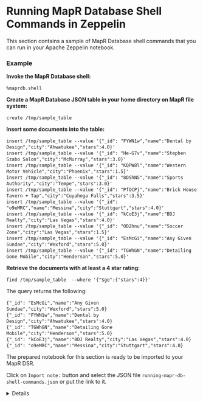 # Running MapR Database Shell Commands in Zeppelin

This section contains a sample of MapR Database shell commands that you can run in your Apache Zeppelin notebook.

### Example

**Invoke the MapR Database shell:**

```
%maprdb.shell
```

**Create a MapR Database JSON table in your home directory on MapR file system:**

```
create /tmp/sample_table
```

**Insert some documents into the table:**

```
insert /tmp/sample_table --value '{"_id": "FYWN1w","name":"Dental by Design","city":"Ahwatukee","stars":4.0}'
insert /tmp/sample_table --value '{"_id": "He-G7v","name":"Stephen Szabo Salon","city":"McMurray","stars":3.0}'
insert /tmp/sample_table --value '{"_id": "KQPW8l","name":"Western Motor Vehicle","city":"Phoenix","stars":1.5}'
insert /tmp/sample_table --value '{"_id": "8DShNS","name":"Sports Authority","city":"Tempe","stars":3.0}'
insert /tmp/sample_table --value '{"_id": "PfOCPj","name":"Brick House Tavern + Tap","city":"Cuyahoga Falls","stars":3.5}'
insert /tmp/sample_table --value '{"_id": "o9eMRC","name":"Messina","city":"Stuttgart","stars":4.0}'
insert /tmp/sample_table --value '{"_id": "kCoE3j","name":"BDJ Realty","city":"Las Vegas","stars":4.0}'
insert /tmp/sample_table --value '{"_id": "OD2hnu","name":"Soccer Zone","city":"Las Vegas","stars":1.5}'
insert /tmp/sample_table --value '{"_id": "EsMcGi","name":"Any Given Sundae","city":"Wexford","stars":5.0}'
insert /tmp/sample_table --value '{"_id": "TGWhGN","name":"Detailing Gone Mobile","city":"Henderson","stars":5.0}'                   
```

**Retrieve the documents with at least a 4 star rating:**

```
find /tmp/sample_table  --where '{"$ge":{"stars":4}}'
```

The query returns the following:

```
{"_id": "EsMcGi","name":"Any Given Sundae","city":"Wexford","stars":5.0}
{"_id": "FYWN1w","name":"Dental by Design","city":"Ahwatukee","stars":4.0}
{"_id": "TGWhGN","name":"Detailing Gone Mobile","city":"Henderson","stars":5.0}
{"_id": "kCoE3j","name":"BDJ Realty","city":"Las Vegas","stars":4.0}
{"_id": "o9eMRC","name":"Messina","city":"Stuttgart","stars":4.0}
```


The prepared notebook for this section is ready to be imported to your MapR DSR. 

Click on `Import note:` button and select the JSON file `running-mapr-db-shell-commands.json` or put the link to it. 

<details> 
  <summary>Details</summary>
  
![Import Zeppelin notebook](images/zeppelin-import.png)

</details> 
